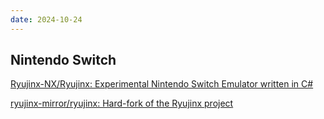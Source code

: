 ```yaml
---
date: 2024-10-24
---
```


## Nintendo Switch

[Ryujinx-NX/Ryujinx: Experimental Nintendo Switch Emulator written in C#](https://github.com/Ryujinx-NX/Ryujinx)

[ryujinx-mirror/ryujinx: Hard-fork of the Ryujinx project](https://github.com/ryujinx-mirror/ryujinx)